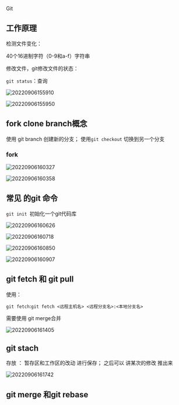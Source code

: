 Git

## 工作原理

检测文件变化：

40个16进制字符（0-9和a-f）字符串

修改文件，git修改文件的状态：

`git status`：查询

![20220906155910](https://xd-imgsubmit.oss-cn-beijing.aliyuncs.com/images/20220906155910.png)

![20220906155950](https://xd-imgsubmit.oss-cn-beijing.aliyuncs.com/images/20220906155950.png)

## fork  clone branch概念

使用 git branch 创建新的分支； 
使用`git checkout` 切换到另一个分支

### fork 

![20220906160327](https://xd-imgsubmit.oss-cn-beijing.aliyuncs.com/images/20220906160327.png)

![20220906160358](https://xd-imgsubmit.oss-cn-beijing.aliyuncs.com/images/20220906160358.png)


## 常见 的git 命令

`git init `初始化一个git代码库

![20220906160626](https://xd-imgsubmit.oss-cn-beijing.aliyuncs.com/images/20220906160626.png)

![20220906160718](https://xd-imgsubmit.oss-cn-beijing.aliyuncs.com/images/20220906160718.png)

![20220906160850](https://xd-imgsubmit.oss-cn-beijing.aliyuncs.com/images/20220906160850.png)

![20220906160907](https://xd-imgsubmit.oss-cn-beijing.aliyuncs.com/images/20220906160907.png)

## git fetch 和 git pull
使用：

`git fetch`:`git fetch <远程主机名> <远程分支名>:<本地分支名>`

需要使用 git merge合并

![20220906161405](https://xd-imgsubmit.oss-cn-beijing.aliyuncs.com/images/20220906161405.png)


## git stach

存放 ： 暂存区和工作区的改动 进行保存； 
之后可以 讲某次的修改 推出来 

![20220906161742](https://xd-imgsubmit.oss-cn-beijing.aliyuncs.com/images/20220906161742.png)

## git merge 和git rebase